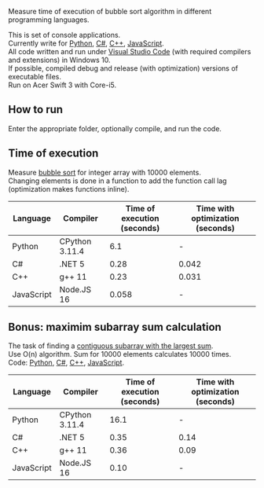 Measure time of execution of bubble sort algorithm in different programming languages.

This is set of console applications.   
Currently write for [Python](python/main.py), [C#](csharp/Program.cs), [C++](cpp/main.cpp), [JavaScript](js/main.js).   
All code written and run under [Visual Studio Code](https://code.visualstudio.com/) (with required compilers and extensions) in Windows 10.   
If possible, compiled debug and release (with optimization) versions of executable files.   
Run on Acer Swift 3 with Core-i5.

## How to run
Enter the appropriate folder, optionally compile, and run the code.

## Time of execution
Measure [bubble sort](https://en.wikipedia.org/wiki/Bubble_sort) for integer array with 10000 elements.   
Changing elements is done in a function to add the function call lag (optimization makes functions inline).     

|Language|Compiler|Time of execution (seconds)| Time with optimization (seconds)|
|-|-|-|-|
|Python|CPython 3.11.4|6.1|-|
|C#|.NET 5|0.28|0.042|
|C++|g++ 11|0.23|0.031|
|JavaScript|Node.JS 16|0.058|-|

## Bonus: maximim subarray sum calculation
The task of finding a [contiguous subarray with the largest sum](https://en.wikipedia.org/wiki/Maximum_subarray_problem).   
Use O(n) algorithm. Sum for 10000 elements calculates 10000 times.   
Code: [Python](python2/main.py), [C#](csharp2/Program.cs), [C++](cpp2/main.cpp), [JavaScript](js2/main.js).

|Language|Compiler|Time of execution (seconds)| Time with optimization (seconds)|
|-|-|-|-|
|Python|CPython 3.11.4|16.1|-|
|C#|.NET 5|0.35|0.14|
|C++|g++ 11|0.36|0.09|
|JavaScript|Node.JS 16|0.10|-|

